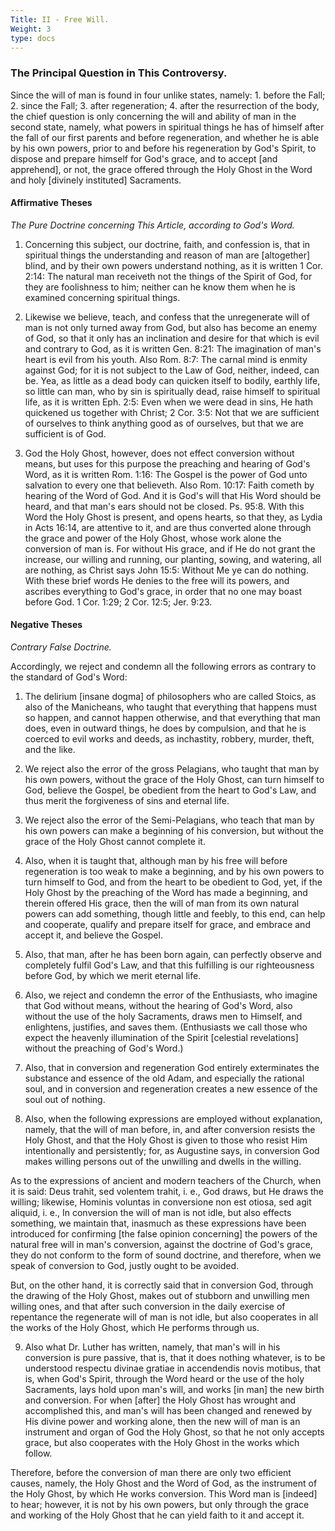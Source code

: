 ```yaml
---
Title: II - Free Will.
Weight: 3
type: docs
---
```


### The Principal Question in This Controversy.

Since the will of man is found in four unlike states, namely: 1. before the Fall; 2. since the Fall; 3. after regeneration; 4. after the resurrection of the body, the chief question is only concerning the will and ability of man in the second state, namely, what powers in spiritual things he has of himself after the fall of our first parents and before regeneration, and whether he is able by his own powers, prior to and before his regeneration by God's Spirit, to dispose and prepare himself for God's grace, and to accept [and apprehend], or not, the grace offered through the Holy Ghost in the Word and holy [divinely instituted] Sacraments.

#### Affirmative Theses

<span class="text-xl">*The Pure Doctrine concerning This Article, according to God's Word.*</span>

1. Concerning this subject, our doctrine, faith, and confession is, that in spiritual things the understanding and reason of man are [altogether] blind, and by their own powers understand nothing, as it is written 1 Cor. 2:14: The natural man receiveth not the things of the Spirit of God, for they are foolishness to him; neither can he know them when he is examined concerning spiritual things.

2. Likewise we believe, teach, and confess that the unregenerate will of man is not only turned away from God, but also has become an enemy of God, so that it only has an inclination and desire for that which is evil and contrary to God, as it is written Gen. 8:21: The imagination of man's heart is evil from his youth. Also Rom. 8:7: The carnal mind is enmity against God; for it is not subject to the Law of God, neither, indeed, can be. Yea, as little as a dead body can quicken itself to bodily, earthly life, so little can man, who by sin is spiritually dead, raise himself to spiritual life, as it is written Eph. 2:5: Even when we were dead in sins, He hath quickened us together with Christ; 2 Cor. 3:5: Not that we are sufficient of ourselves to think anything good as of ourselves, but that we are sufficient is of God.

3. God the Holy Ghost, however, does not effect conversion without means, but uses for this purpose the preaching and hearing of God's Word, as it is written Rom. 1:16: The Gospel is the power of God  unto salvation to every one that believeth. Also Rom. 10:17: Faith cometh by hearing of the Word of God. And it is God's will that His Word should be heard, and that man's ears should not be closed. Ps. 95:8. With this Word the Holy Ghost is present, and opens hearts, so that they, as Lydia in Acts 16:14, are attentive to it, and are thus converted alone through the grace and power of the Holy Ghost, whose  work alone the conversion of man is. For without His grace, and if He do not grant the increase, our willing and running, our planting, sowing, and watering, all are nothing, as Christ says John 15:5: Without Me ye can do nothing. With these brief words He denies to the free will its powers, and ascribes everything to God's grace, in order that no one may boast before God. 1 Cor. 1:29; 2 Cor. 12:5; Jer. 9:23.

#### Negative Theses 

<span class="text-xl">*Contrary False Doctrine.*</span>

Accordingly, we reject and condemn all the following errors as contrary to the standard of God's Word:

1. The delirium [insane dogma] of philosophers who are called Stoics, as also of the Manicheans, who taught that everything that happens must so happen, and cannot happen otherwise, and that everything that man does, even in outward things, he does by compulsion, and that he is coerced to evil works and deeds, as inchastity, robbery, murder, theft, and the like.

2. We reject also the error of the gross Pelagians, who taught that man by his own powers, without the grace of the Holy Ghost, can turn himself to God, believe the Gospel, be obedient from the heart to God's Law, and thus merit the forgiveness of sins and eternal life.

3. We reject also the error of the Semi-Pelagians, who teach that man by his own powers can make a beginning of his conversion, but without the grace of the Holy Ghost cannot complete it.

4. Also, when it is taught that, although man by his free will before regeneration is too weak to make a beginning, and by his own powers to turn himself to God, and from the heart to be obedient to God, yet, if the Holy Ghost by the preaching of the Word has made a beginning, and therein offered His grace, then the will of man from its own natural powers can add something, though little and feebly, to this end, can help and cooperate, qualify and prepare itself for grace, and embrace and accept it, and believe the Gospel.

5. Also, that man, after he has been born again, can perfectly observe and completely fulfil God's Law, and that this fulfilling is our righteousness before God, by which we merit eternal life.

6. Also, we reject and condemn the error of the Enthusiasts, who imagine that God without means, without the hearing of God's Word, also without the use of the holy Sacraments, draws men to Himself, and enlightens, justifies, and saves them. (Enthusiasts we call those who expect the heavenly illumination of the Spirit [celestial revelations] without the preaching of God's Word.)

7. Also, that in conversion and regeneration God entirely exterminates the substance and essence of the old Adam, and especially the rational soul, and in conversion and regeneration creates a new essence of the soul out of nothing.

8. Also, when the following expressions are employed without explanation, namely, that the will of man before, in, and after conversion resists the Holy Ghost, and that the Holy Ghost is given to those who resist Him intentionally and persistently; for, as Augustine says, in conversion God makes willing persons out of the unwilling and dwells in the willing.

As to the expressions of ancient and modern teachers of the Church, when it is said: Deus trahit, sed volentem trahit, i. e., God draws, but He draws the willing; likewise, Hominis voluntas in conversione non est otiosa, sed agit aliquid, i. e., In conversion the will of man is not idle, but also effects something, we maintain that, inasmuch as these expressions have been introduced for confirming [the false opinion concerning] the powers of the natural free will in man's conversion, against the doctrine of God's grace, they do not conform to the form of sound doctrine, and therefore, when we speak of conversion to God, justly ought to be avoided.

But, on the other hand, it is correctly said that in conversion God, through the drawing of the Holy Ghost, makes out of stubborn and unwilling men willing ones, and that after such conversion in the daily exercise of repentance the regenerate will of man is not idle, but also cooperates in all the works of the Holy Ghost, which He performs through us.

9. Also what Dr. Luther has written, namely, that man's will in his conversion is pure passive, that is, that it does nothing whatever, is to be understood respectu divinae gratiae in accendendis novis motibus, that is, when God's Spirit, through the Word heard or the use of the holy Sacraments, lays hold upon man's will, and works [in man] the new birth and conversion. For when [after] the Holy Ghost has wrought and accomplished this, and man's will has been changed and renewed by His divine power and working alone, then the new will of man is an instrument and organ of God the Holy Ghost, so that he not only accepts grace, but also cooperates with the Holy Ghost in the works which follow.

Therefore, before the conversion of man there are only two efficient causes, namely, the Holy Ghost and the Word of God, as the instrument of the Holy Ghost, by which He works conversion. This Word man is [indeed] to hear; however, it is not by his own powers, but only through the grace and working of the Holy Ghost that he can yield faith to it and accept it.